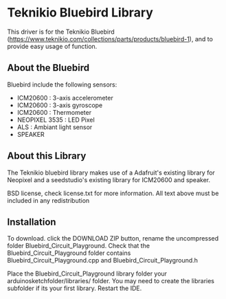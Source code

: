 # Teknikio Bluebird Library

This driver is for the Teknikio Bluebird (https://www.teknikio.com/collections/parts/products/bluebird-1), and to provide easy usage of function.

## About the Bluebird ##

Bluebird include the following sensors:

- ICM20600 : 3-axis accelerometer 
- ICM20600 : 3-axis gyroscope
- ICM20600 : Thermometer
- NEOPIXEL 3535 : LED Pixel
- ALS : Ambiant light sensor
- SPEAKER

## About this Library ##

The Teknikio bluebird library makes use of a Adafruit's existing library for Neopixel and a seedstudio's existing library for ICM20600 and speaker.


BSD license, check license.txt for more information. All text above must be included in any redistribution

## Installation
To download. click the DOWNLOAD ZIP button, rename the uncompressed folder Bluebird_Circuit_Playground. Check that the Bluebird_Circuit_Playground folder contains Bluebird_Circuit_Playground.cpp and Bluebird_Circuit_Playground.h

Place the Bluebird_Circuit_Playground library folder your arduinosketchfolder/libraries/ folder. You may need to create the libraries subfolder if its your first library. Restart the IDE.

